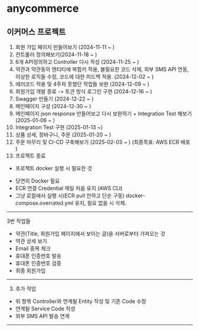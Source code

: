 # anycommerce
## 이커머스 프로젝트

1. 회원 가입 페이지 만들어보기 (2024-11-11 ~ ) 
2. 컨트롤러 정의해보기(2024-11-18 ~ )
3. 6개 API정의하고 Controller 다시 작성 (2024-11-25 ~ )
4. 약관과 약관동의 엔티티에 복합키 적용, 불필요한 코드 삭제, 외부 SMS API 연동, 이상한 로직들 수정, 코드에 대한 피드백 적용. (2024-12-02 ~ )
5. 에러코드 적용 및 4주차 못했던 작업들 보완 (2024-12-09 ~ )
6. 회원가입 개발 종료 -> 토큰 방식 로그인 구현 (2024-12-16 ~ )
7. Swagger 만들기 (2024-12-22 ~ )
8. 메인페이지 구성 (2024-12-30 ~ )
9. 메인페이지 json response 만들어보고 다시 보완하기 + Integration Test 해보기 (2025-01-06 ~ )
10. Integration Test 구현 (2025-01-13 ~)
11. 상품 상세, 장바구니, 주문 (2025-01-20 ~ )
12. 주문 마무리 및 CI-CD 구축해보기 (2025-02-03 ~ ) (최종목표: AWS ECR 배포 )
13. 프로젝트 종료
* 프로젝트 docker 실행 시 필요한 것
- 당연히 Docker 필요
- ECR 연결 Credential 제일 처음 유지 (AWS CLI)
- 그냥 로컬에서 실행 시(ECR pull 안하고 단순 구동) docker-compose.overrated.yml 유지, 필요 없을 시 삭제.
---
3번 작업들
 - 약관(Title, 회원가입 페이지에서 보이는 글)을 서버로부터 가져오는 것
 - 약관 상세 보기
 - Email 중복 체크
 - 휴대폰 인증번호 발송
 - 휴대폰 인증번호 검증
 - 최종 회원가입 
---
3. 추가 작업

  - 위 항목 Controller와 연계될 Entity 작성 및 기존 Code 수정
  - 연계될 Service Code 작성
  - 외부 SMS API 발송 연계 
---
